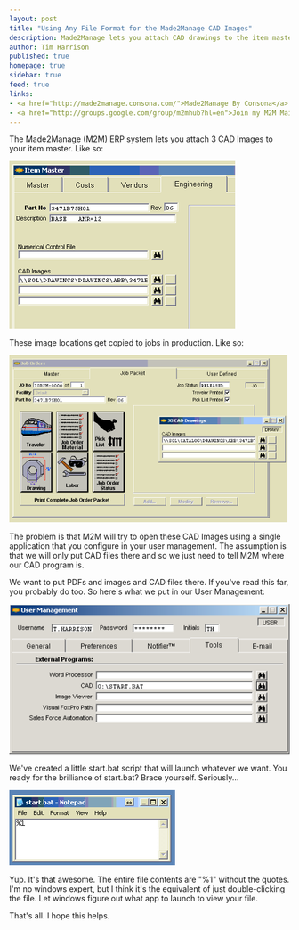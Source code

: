 ```yaml
---
layout: post
title: "Using Any File Format for the Made2Manage CAD Images"
description: Made2Manage lets you attach CAD drawings to the item master. This trick lets you attach any file format to the item master.
author: Tim Harrison
published: true
homepage: true
sidebar: true
feed: true
links:
- <a href="http://made2manage.consona.com/">Made2Manage By Consona</a>
- <a href="http://groups.google.com/group/m2mhub?hl=en">Join my M2M Mailing List</a>
---
```


The Made2Manage (M2M) ERP system lets you attach 3 CAD Images to your item master. Like so:

<p>
	<img src="/images/m2m-cad-images/cad-images-on-item-master.png" />
</p>

These image locations get copied to jobs in production. Like so:

<p>
	<a href="/images/m2m-cad-images/cad-images-in-job.png"><img src="/images/m2m-cad-images/cad-images-in-job.png" width="500"/></a>
</p>

The problem is that M2M will try to open these CAD Images using a single application that you configure in your user management. The assumption is that we will only put CAD files there and so we just need to tell M2M where our CAD program is. 

We want to put PDFs and images and CAD files there.  If you've read this far, you probably do too.  So here's what we put in our User Management:

<p>
	<img src="/images/m2m-cad-images/user-management.png" />
</p>

We've created a little start.bat script that will launch whatever we want.  You ready for the brilliance of start.bat?  Brace yourself.  Seriously...

<p>
	<img src="/images/m2m-cad-images/start-bat.png" />
</p>

Yup.  It's that awesome.  The entire file contents are "%1" without the quotes.  I'm no windows expert, but I think it's the equivalent of just double-clicking the file.  Let windows figure out what app to launch to view your file.  

That's all.  I hope this helps.
